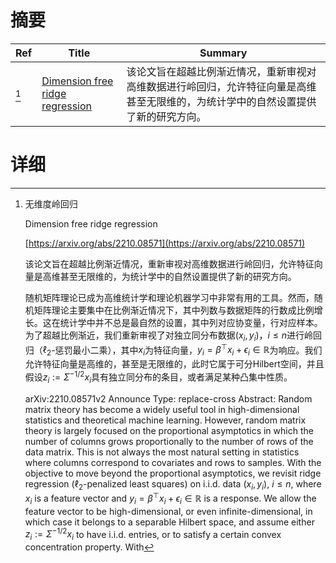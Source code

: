 # 摘要

| Ref | Title | Summary |
| --- | --- | --- |
| [^1] | [Dimension free ridge regression](https://arxiv.org/abs/2210.08571) | 该论文旨在超越比例渐近情况，重新审视对高维数据进行岭回归，允许特征向量是高维甚至无限维的，为统计学中的自然设置提供了新的研究方向。 |

# 详细

[^1]: 无维度岭回归

    Dimension free ridge regression

    [https://arxiv.org/abs/2210.08571](https://arxiv.org/abs/2210.08571)

    该论文旨在超越比例渐近情况，重新审视对高维数据进行岭回归，允许特征向量是高维甚至无限维的，为统计学中的自然设置提供了新的研究方向。

    

    随机矩阵理论已成为高维统计学和理论机器学习中非常有用的工具。然而，随机矩阵理论主要集中在比例渐近情况下，其中列数与数据矩阵的行数成比例增长。这在统计学中并不总是最自然的设置，其中列对应协变量，行对应样本。为了超越比例渐近，我们重新审视了对独立同分布数据$(x_i, y_i)$，$i\le n$进行岭回归（$\ell_2$-惩罚最小二乘），其中$x_i$为特征向量，$y_i = \beta^\top x_i +\epsilon_i \in\mathbb{R}$为响应。我们允许特征向量是高维的，甚至是无限维的，此时它属于可分Hilbert空间，并且假设$z_i := \Sigma^{-1/2}x_i$具有独立同分布的条目，或者满足某种凸集中性质。

    arXiv:2210.08571v2 Announce Type: replace-cross  Abstract: Random matrix theory has become a widely useful tool in high-dimensional statistics and theoretical machine learning. However, random matrix theory is largely focused on the proportional asymptotics in which the number of columns grows proportionally to the number of rows of the data matrix. This is not always the most natural setting in statistics where columns correspond to covariates and rows to samples. With the objective to move beyond the proportional asymptotics, we revisit ridge regression ($\ell_2$-penalized least squares) on i.i.d. data $(x_i, y_i)$, $i\le n$, where $x_i$ is a feature vector and $y_i = \beta^\top x_i +\epsilon_i \in\mathbb{R}$ is a response. We allow the feature vector to be high-dimensional, or even infinite-dimensional, in which case it belongs to a separable Hilbert space, and assume either $z_i := \Sigma^{-1/2}x_i$ to have i.i.d. entries, or to satisfy a certain convex concentration property. With
    

